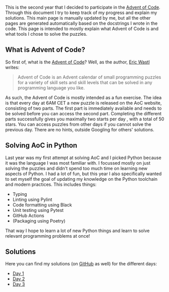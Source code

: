 This is the second year that I decided to participate in the [Advent of Code](https://adventofcode.com/). Through this 
document I try to keep track of my progress and explain my solutions. This main page is manually updated by me, but all
the other pages are generated automatically based on the docstrings I wrote in the code. This page is intended to mostly
explain what Advent of Code is and what tools I chose to solve the puzzles.

## What is Advent of Code?
So first of, what is the [Advent of Code](https://adventofcode.com/)? Well, as the author, [Eric Wastl](http://was.tl/)
writes:  

>Advent of Code is an Advent calendar of small programming puzzles for a variety of skill sets and skill levels that can be solved in any programming language you like. 

As such, the Advent of Code is mostly intended as a fun exercise. The idea is that every day at 6AM CET a new puzzle
is released on the AoC website, consisting of two parts. The first part is immediately available and needs to be solved
before you can access the second part. Completing the different parts successfully gives you maximally two starts per day
, with a total of 50 stars. You can access puzzles from other days if you cannot solve the previous day. There are no
hints, outside Googling for others' solutions.

## Solving AoC in Python
Last year was my first attempt at solving AoC and I picked Python because it was the language I was most familiar with. 
I focussed mostly on just solving the puzzles and didn't spend too much time on learning new aspects of Python. I had a
lot of fun, but this year I also specifically wanted to set myself the goal of updating my knowledge on the Python
toolchain and modern practices. This includes things:

* Typing
* Linting using Pylint
* Code formatting using Black
* Unit testing using Pytest
* GitHub Actions
* (Packaging using Poetry) 

That way I hope to learn a lot of new Python things and learn to solve relevant programming problems at once!

## Solutions
Here you can find my solutions (on [GitHub](https://github.com/GeertLitjens/advent-of-code-2021) as well)
for the different days:

* [Day 1](./days/day1.md)
* [Day 2](./days/day2.md)
* [Day 3](./days/day3.md)
